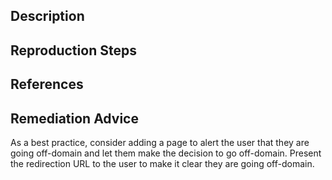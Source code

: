 ## Description


## Reproduction Steps


## References


## Remediation Advice

As a best practice, consider adding a page to alert the user that they are going off-domain and let them make the decision to go off-domain. Present the redirection URL to the user to make it clear they are going off-domain.

